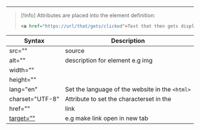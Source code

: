 ***
>[!info]
>Attributes are placed into the element definition:
>```html
><a href="https://url/that/gets/clicked">Text that then gets displayed</a>
>```



| Syntax          | Description                                      |
| --------------- | ------------------------------------------------ |
| src=""          | source                                           |
| alt=""          | description for element e.g img                  |
| width=""        |                                                  |
| height=""       |                                                  |
| lang="en"       | Set the language of the website in the `<html>`  |
| charset="UTF-8" | Attribute to set the characterset in the <meta/> |
| href=""         | link                                             |
| [target=""](Open%20link%20in%20new%20tab.md)       |         e.g make link open in new tab                                         |

